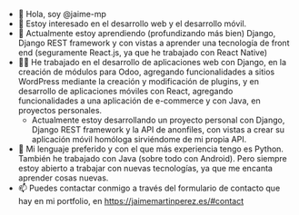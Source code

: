 - 👋 Hola, soy @jaime-mp
- 👀 Estoy interesado en el desarrollo web y el desarrollo móvil.
- 🌱 Actualmente estoy aprendiendo (profundizando más bien) Django, Django REST framework y con vistas a aprender una tecnología de front end (seguramente React.js, ya que he trabajado con React Native)
- 👨‍💻 He trabajado en el desarrollo de aplicaciones web con Django, en la creación de módulos para Odoo, agregando funcionalidades a sitios WordPress mediante la creación y modificación de plugins, y en desarrollo de aplicaciones móviles con React, agregando funcionalidades a una aplicación de e-commerce y con Java, en proyectos personales.
  - Actualmente estoy desarrollando un proyecto personal con Django, Django REST framework y la API de anonfiles, con vistas a crear su aplicación móvil homóloga sirviéndome de mi propia API.
- 🤍 Mi lenguaje preferido y con el que más experiencia tengo es Python. También he trabajado con Java (sobre todo con Android). Pero siempre estoy abierto a trabajar con nuevas tecnologías, ya que me encanta aprender cosas nuevas.
- 📫 Puedes contactar conmigo a través del formulario de contacto que hay en mi portfolio, en https://jaimemartinperez.es/#contact

<!---

- 💞️ I’m looking to collaborate on ...
- 📫 How to reach me ...

jaime-mp/jaime-mp is a ✨ special ✨ repository because its `README.md` (this file) appears on your GitHub profile.
You can click the Preview link to take a look at your changes.
--->

